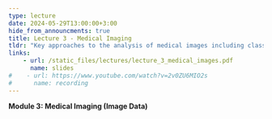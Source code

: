 ```yaml
---
type: lecture
date: 2024-05-29T13:00:00+3:00
hide_from_announcments: true
title: Lecture 3 - Medical Imaging
tldr: "Key approaches to the analysis of medical images including classic computer vision and deep learning approaches"
links: 
    - url: /static_files/lectures/lecture_3_medical_images.pdf
      name: slides 
#    - url: https://www.youtube.com/watch?v=2v0ZU6MIO2s
#      name: recording
---
```

<strong>Module 3: Medical Imaging (Image Data)</strong>
